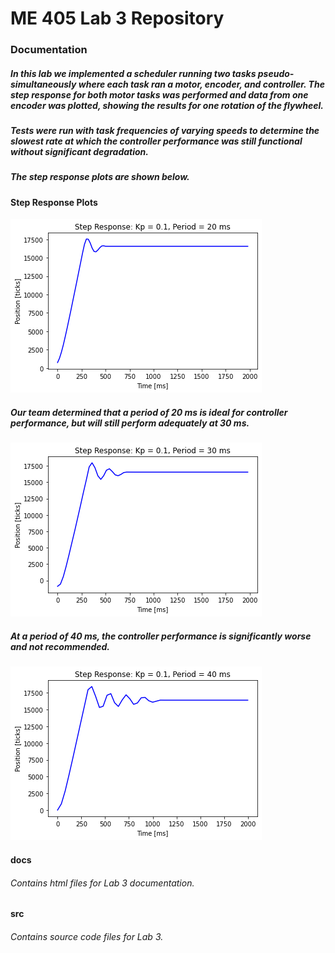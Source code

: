 # ME 405 Lab 3 Repository

### Documentation
##### In this lab we implemented a scheduler running two tasks pseudo-simultaneously where each task ran a motor, encoder, and controller. The step response for both motor tasks was performed and data from one encoder was plotted, showing the results for one rotation of the flywheel. 
##### Tests were run with task frequencies of varying speeds to determine the slowest rate at which the controller performance was still functional without significant degradation. 
##### The step response plots are shown below.

#### Step Response Plots
![Period = 20ms](Images/Period20ms.png)
##### Our team determined that a period of 20 ms is ideal for controller performance, but will still perform adequately at 30 ms.

![Period = 30ms](Images/Period30ms.png)
##### At a period of 40 ms, the controller performance is significantly worse and not recommended. 

![Period = 40ms](Images/Period40ms.png)


#### docs
###### Contains html files for Lab 3 documentation. 

#### src
###### Contains source code files for Lab 3. 
